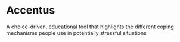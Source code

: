 # Accentus
A choice-driven, educational tool that highlights the different coping mechanisms people use in potentially stressful situations

<incomplete>
